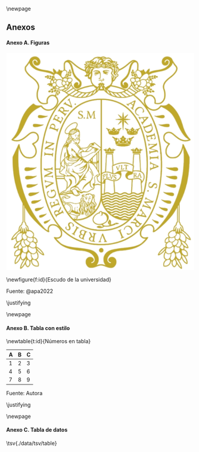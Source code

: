 \newpage

## Anexos

#### Anexo A. Figuras

![](./format/crest.png)

\newfigure{f:id}{Escudo de la universidad}

Fuente: @apa2022

\justifying

\newpage

#### Anexo B. Tabla con estilo

\newtable{t:id}{Números en tabla}

| A   | B   | C   |
| --- | --- | --- |
| 1   | 2   | 3   |
| 4   | 5   | 6   |
| 7   | 8   | 9   |

Fuente: Autora

\justifying

\newpage

#### Anexo C. Tabla de datos

\tsv{./data/tsv/table}
